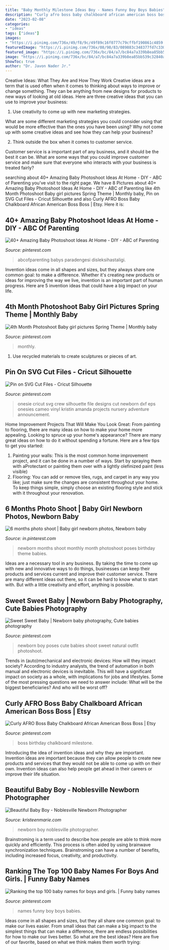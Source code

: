 ```yaml
---
title: "Baby Monthly Milestone Ideas Boy - Names Funny Boy Boys Babies"
description: "Curly afro boss baby chalkboard african american boss boss"
date: "2023-02-08"
categories:
- "ideas"
tags: ["ideas"]
images:
- "https://i.pinimg.com/736x/49/f8/9c/49f89c16f0777c79cffbf190861c4859.jpg"
featuredImage: "https://i.pinimg.com/736x/08/98/83/089883c348377fd7c330b277e9fb8d63.jpg"
featured_image: "https://i.pinimg.com/736x/bc/84/a7/bc84a7a339b8ea85bb539c32840a8368--spring-theme-baby-girl-pictures.jpg"
image: "https://i.pinimg.com/736x/bc/84/a7/bc84a7a339b8ea85bb539c32840a8368--spring-theme-baby-girl-pictures.jpg"
ShowToc: true
author: "Dr. Javon Nader Jr."
---
```



Creative Ideas: What They Are and How They Work
Creative ideas are a term that is used often when it comes to thinking about ways to improve or change something. They can be anything from new designs for products to new ways of looking at old ideas. Here are three creative ideas that you can use to improve your business:
1) Use creativity to come up with new marketing strategies.

What are some different marketing strategies you could consider using that would be more effective than the ones you have been using? Why not come up with some creative ideas and see how they can help your business?

2) Think outside the box when it comes to customer service.

Customer service is a important part of any business, and it should be the best it can be. What are some ways that you could improve customer service and make sure that everyone who interacts with your business is treated fairly?

	

		
searching about 40+ Amazing Baby Photoshoot Ideas At Home - DIY - ABC of Parenting you've visit to the right page. We have 8 Pictures about 40+ Amazing Baby Photoshoot Ideas At Home - DIY - ABC of Parenting like 4th Month Photoshoot Baby girl pictures Spring Theme | Monthly baby, Pin on SVG Cut Files - Cricut Silhouette and also Curly AFRO Boss Baby Chalkboard African American Boss Boss | Etsy. Here it is:
		
    
## 40+ Amazing Baby Photoshoot Ideas At Home - DIY - ABC Of Parenting

<img loading=lazy src="https://i.pinimg.com/736x/08/98/83/089883c348377fd7c330b277e9fb8d63.jpg" onerror="this.onerror=null;this.src='https://tse1.mm.bing.net/th?id=OIP.A2aODKV3o036azgw-HSAKgHaFN&amp;pid=15.1';" alt="40+ Amazing Baby Photoshoot Ideas At Home - DIY - ABC of Parenting">

_Source: pinterest.com_

>abcofparenting babys paradengesi disleksihastaligi. 

	

Invention ideas come in all shapes and sizes, but they always share one common goal: to make a difference. Whether it's creating new products or ideas for improving the way we live, invention is an important part of human progress. Here are 5 invention ideas that could have a big impact on your life.

    
## 4th Month Photoshoot Baby Girl Pictures Spring Theme | Monthly Baby

<img loading=lazy src="https://i.pinimg.com/736x/bc/84/a7/bc84a7a339b8ea85bb539c32840a8368--spring-theme-baby-girl-pictures.jpg" onerror="this.onerror=null;this.src='https://tse1.mm.bing.net/th?id=OIP.jmh-yWt4Y09dHe7Gq8JhYgHaJn&amp;pid=15.1';" alt="4th Month Photoshoot Baby girl pictures Spring Theme | Monthly baby">

_Source: pinterest.com_

>monthly. 

	

1. Use recycled materials to create sculptures or pieces of art.

    
## Pin On SVG Cut Files - Cricut Silhouette

<img loading=lazy src="https://i.pinimg.com/736x/92/21/24/9221240255e314b3e1942553b40f007c--baby-onesies-cricut-new-baby-onesie.jpg" onerror="this.onerror=null;this.src='https://tse2.mm.bing.net/th?id=OIP.CoNsUYDpi723j-vZ-vIeaQHaFj&amp;pid=15.1';" alt="Pin on SVG Cut Files - Cricut Silhouette">

_Source: pinterest.com_

>onesie cricut svg crew silhouette file designs cut newborn dxf eps onesies cameo vinyl kristin amanda projects nursery adventure announcement. 

	

Home Improvement Projects That Will Make You Look Great: From painting to flooring, there are many ideas on how to make your home more appealing.
Looking to spruce up your home's appearance? There are many great ideas on how to do it without spending a fortune. Here are a few tips to get you started:
1. Painting your walls: This is the most common home improvement project, and it can be done in a number of ways. Start by spraying them with aProtectant or painting them over with a lightly olefinized paint (less visible) 
2. Flooring: You can add or remove tiles, rugs, and carpet in any way you like; just make sure the changes are consistent throughout your home. To keep things simple, simply choose an existing flooring style and stick with it throughout your renovation.

    
## 6 Months Photo Shoot | Baby Girl Newborn Photos, Newborn Baby

<img loading=lazy src="https://i.pinimg.com/736x/49/f8/9c/49f89c16f0777c79cffbf190861c4859.jpg" onerror="this.onerror=null;this.src='https://tse2.mm.bing.net/th?id=OIP.JwM8MboZMiykTm1hY-YsDgHaEf&amp;pid=15.1';" alt="6 months photo shoot | Baby girl newborn photos, Newborn baby">

_Source: in.pinterest.com_

>newborn months shoot monthly month photoshoot poses birthday theme babies. 

	

Ideas are a necessary tool in any business. By taking the time to come up with new and innovative ways to do things, businesses can keep their products and services current and improve their customer service. There are many different ideas out there, so it can be hard to know what to start with. But with a little creativity and effort, anything is possible.

    
## Sweet Sweet Baby | Newborn Baby Photography, Cute Babies Photography

<img loading=lazy src="https://i.pinimg.com/originals/34/40/a1/3440a195a323681754eaf0941146b084.jpg" onerror="this.onerror=null;this.src='https://tse2.mm.bing.net/th?id=OIP.7NWahWCFgk2jCRpHTzADNwHaO0&amp;pid=15.1';" alt="Sweet Sweet Baby | Newborn baby photography, Cute babies photography">

_Source: pinterest.com_

>newborn boy poses cute babies shoot sweet natural outfit photoshoot. 

	

Trends in (auto)mechanical and electronic devices: How will they impact society?
According to industry analysts, the trend of automation in both manual and electronic devices is inevitable. This will have a significant impact on society as a whole, with implications for jobs and lifestyles. Some of the most pressing questions we need to answer include: What will be the biggest beneficiaries? And who will be worst off?

    
## Curly AFRO Boss Baby Chalkboard African American Boss Boss | Etsy

<img loading=lazy src="https://i.pinimg.com/736x/47/8a/c9/478ac9ee99b3734bd0a5349c7818210a.jpg" onerror="this.onerror=null;this.src='https://tse1.mm.bing.net/th?id=OIP.QWdj1Zxq7PhqzjAPTBMU2gHaJQ&amp;pid=15.1';" alt="Curly AFRO Boss Baby Chalkboard African American Boss Boss | Etsy">

_Source: pinterest.com_

>boss birthday chalkboard milestone. 

	

Introducing the idea of invention ideas and why they are important.
Invention ideas are important because they can allow people to create new products and services that they would not be able to come up with on their own. Invention ideas can also help people get ahead in their careers or improve their life situation.

    
## Beautiful Baby Boy - Noblesville Newborn Photographer

<img loading=lazy src="http://kristeenmarie.com/photography/blog/wp-content/uploads/2017/03/2017-03-30_0001.jpg" onerror="this.onerror=null;this.src='https://tse4.mm.bing.net/th?id=OIP.u6dqXkNUaoKYokG6telGIwHaOz&amp;pid=15.1';" alt="Beautiful Baby Boy - Noblesville Newborn Photographer">

_Source: kristeenmarie.com_

>newborn boy noblesville photographer. 

	

Brainstroming is a term used to describe how people are able to think more quickly and efficiently. This process is often aided by using brainwave synchronization techniques. Brainstroming can have a number of benefits, including increased focus, creativity, and productivity.

    
## Ranking The Top 100 Baby Names For Boys And Girls. | Funny Baby Names

<img loading=lazy src="https://i.pinimg.com/736x/9a/ec/2c/9aec2c2addf04e64411608d13ba4142e.jpg" onerror="this.onerror=null;this.src='https://tse2.mm.bing.net/th?id=OIP.Ty4aOv9ZEjUkuQ7zgnqKbgHaLG&amp;pid=15.1';" alt="Ranking the top 100 baby names for boys and girls. | Funny baby names">

_Source: pinterest.com_

>names funny boy boys babies. 

	

Ideas come in all shapes and sizes, but they all share one common goal: to make our lives easier. From small ideas that can make a big impact to the simplest things that can make a difference, there are endless possibilities for how to make our lives better. So what are the best ideas? Here are five of our favorite, based on what we think makes them worth trying: 

